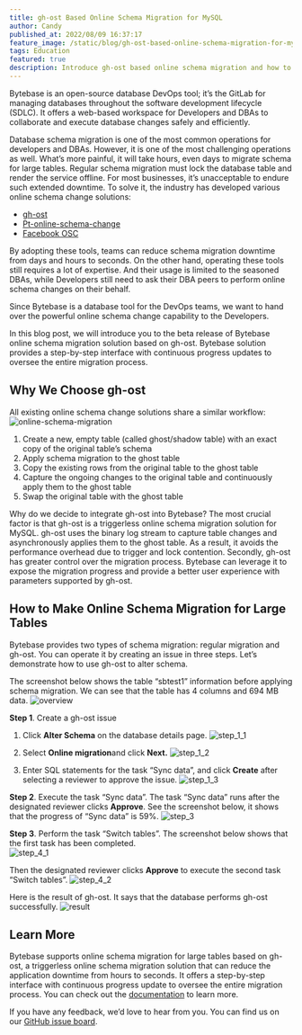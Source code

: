 ```yaml
---
title: gh-ost Based Online Schema Migration for MySQL
author: Candy
published_at: 2022/08/09 16:37:17
feature_image: /static/blog/gh-ost-based-online-schema-migration-for-mysql/cover.webp
tags: Education
featured: true
description: Introduce gh-ost based online schema migration and how to perform an online schema migration without downtime in Bytebase.
---
```


Bytebase is an open-source database DevOps tool; it’s the GitLab for managing databases throughout the software development lifecycle (SDLC). It offers a web-based workspace for Developers and DBAs to collaborate and execute database changes safely and efficiently.

Database schema migration is one of the most common operations for developers and DBAs. However, it is one of the most challenging operations as well. What’s more painful, it will take hours, even days to migrate schema for large tables. Regular schema migration must lock the database table and render the service offline. For most businesses, it’s unacceptable to endure such extended downtime. To solve it, the industry has developed various online schema change solutions:
* [gh-ost](https://github.com/github/gh-ost)
* [Pt-online-schema-change](https://www.percona.com/doc/percona-toolkit/3.0/pt-online-schema-change.html)
* [Facebook OSC](https://github.com/facebookincubator/OnlineSchemaChange)

By adopting these tools, teams can reduce schema migration downtime from days and hours to seconds. On the other hand, operating these tools still requires a lot of expertise. And their usage is limited to the seasoned DBAs, while Developers still need to ask their DBA peers to perform online schema changes on their behalf.

Since Bytebase is a database tool for the DevOps teams, we want to hand over the powerful online schema change capability to the Developers.

In this blog post, we will introduce you to the beta release of Bytebase online schema migration solution based on gh-ost. Bytebase solution provides a step-by-step interface with continuous progress updates to oversee the entire migration process.

## Why We Choose gh-ost

All existing online schema change solutions share a similar workflow:
![online-schema-migration](/static/blog/gh-ost-based-online-schema-migration-for-mysql/online-schema-migration.webp)

1. Create a new, empty table (called ghost/shadow table) with an exact copy of the original table’s schema
2. Apply schema migration to the ghost table
3. Copy the existing rows from the original table to the ghost table
4. Capture the ongoing changes to the original table and continuously apply them to the ghost table
5. Swap the original table with the ghost table

Why do we decide to integrate gh-ost into Bytebase? The most crucial factor is that gh-ost is a triggerless online schema migration solution for MySQL. gh-ost uses the binary log stream to capture table changes and asynchronously applies them to the ghost table. As a result, it avoids the performance overhead due to trigger and lock contention. Secondly, gh-ost has greater control over the migration process. Bytebase can leverage it to expose the migration progress and provide a better user experience with parameters supported by gh-ost.

## How to Make Online Schema Migration for Large Tables

Bytebase provides two types of schema migration: regular migration and gh-ost. You can operate it by creating an issue in three steps. Let’s demonstrate how to use gh-ost to alter schema.

The screenshot below shows the table “sbtest1” information before applying schema migration. We can see that the table has 4 columns and 694 MB data.
![overview](/static/blog/gh-ost-based-online-schema-migration-for-mysql/overview.webp)

**Step 1**. Create a gh-ost issue
1. Click **Alter Schema** on the database details page. 
![step_1_1](/static/blog/gh-ost-based-online-schema-migration-for-mysql/step_1_1.webp)

2. Select **Online migration**and click **Next.**
![step_1_2](/static/blog/gh-ost-based-online-schema-migration-for-mysql/step_1_2.webp)

3. Enter SQL statements for the task “Sync data”, and click **Create** after selecting a reviewer to approve the issue.
![step_1_3](/static/blog/gh-ost-based-online-schema-migration-for-mysql/step_1_3.webp)

**Step 2**. Execute the task “Sync data”.
The task “Sync data” runs after the designated reviewer clicks **Approve**. See the screenshot below, it shows that the progress of “Sync data” is 59%. 
![step_3](/static/blog/gh-ost-based-online-schema-migration-for-mysql/step_3.webp)

**Step 3**. Perform the task “Switch tables”.
The screenshot below shows that the first task has been completed.  
![step_4_1](/static/blog/gh-ost-based-online-schema-migration-for-mysql/step_4_1.webp)

Then the designated reviewer clicks **Approve** to execute the second task “Switch tables”.
![step_4_2](/static/blog/gh-ost-based-online-schema-migration-for-mysql/step_4_2.webp)

Here is the result of gh-ost. It says that the database performs gh-ost successfully.
![result](/static/blog/gh-ost-based-online-schema-migration-for-mysql/result.webp)
 
## Learn More

Bytebase supports online schema migration for large tables based on gh-ost, a triggerless online schema migration solution that can reduce the application downtime from hours to seconds. It offers a step-by-step interface with continuous progress update to oversee the entire migration process. You can check out the [documentation](https://www.bytebase.com/docs/change-database/online-schema-migration-for-mysql) to learn more.

If you have any feedback, we’d love to hear from you. You can find us on our [GitHub issue board](https://github.com/bytebase/bytebase/issues).

